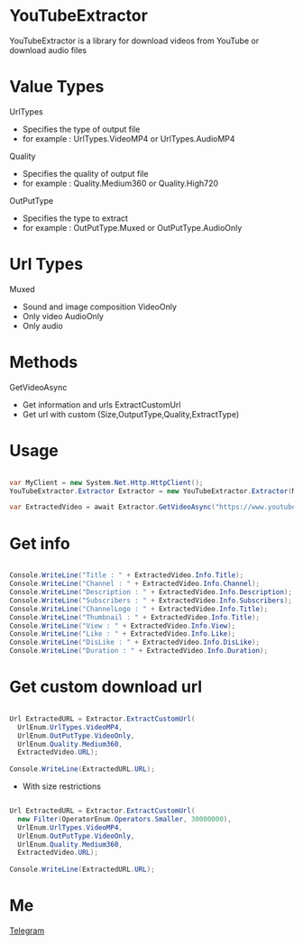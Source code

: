 # YouTubeExtractor
YouTubeExtractor is a library for download videos from YouTube or download audio files

# Value Types
UrlTypes
- Specifies the type of output file
- for example : UrlTypes.VideoMP4 or UrlTypes.AudioMP4

Quality
- Specifies the quality of output file
- for example : Quality.Medium360 or Quality.High720

OutPutType
- Specifies the type to extract
- for example : OutPutType.Muxed or OutPutType.AudioOnly

# Url Types
Muxed
- Sound and image composition
VideoOnly
- Only video
AudioOnly
- Only audio

# Methods
GetVideoAsync
- Get information and urls
ExtractCustomUrl
- Get url with custom (Size,OutputType,Quality,ExtractType)


# Usage 

```c#

var MyClient = new System.Net.Http.HttpClient();
YouTubeExtractor.Extractor Extractor = new YouTubeExtractor.Extractor(MyClient);

var ExtractedVideo = await Extractor.GetVideoAsync("https://www.youtube.com/watch?v=U-tropVp94k");

```
# Get info
```c#

Console.WriteLine("Title : " + ExtractedVideo.Info.Title);
Console.WriteLine("Channel : " + ExtractedVideo.Info.Channel);
Console.WriteLine("Description : " + ExtractedVideo.Info.Description);
Console.WriteLine("Subscribers : " + ExtractedVideo.Info.Subscribers);
Console.WriteLine("ChannelLogo : " + ExtractedVideo.Info.Title);
Console.WriteLine("Thumbnail : " + ExtractedVideo.Info.Title);
Console.WriteLine("View : " + ExtractedVideo.Info.View);
Console.WriteLine("Like : " + ExtractedVideo.Info.Like);
Console.WriteLine("DisLike : " + ExtractedVideo.Info.DisLike);
Console.WriteLine("Duration : " + ExtractedVideo.Info.Duration);

```
# Get custom download url
```c#

Url ExtractedURL = Extractor.ExtractCustomUrl(
  UrlEnum.UrlTypes.VideoMP4,
  UrlEnum.OutPutType.VideoOnly,
  UrlEnum.Quality.Medium360,
  ExtractedVideo.URL);
  
Console.WriteLine(ExtractedURL.URL);
```
- With size restrictions
```c#

Url ExtractedURL = Extractor.ExtractCustomUrl(
  new Filter(OperatorEnum.Operators.Smaller, 30000000),
  UrlEnum.UrlTypes.VideoMP4,
  UrlEnum.OutPutType.VideoOnly,
  UrlEnum.Quality.Medium360,
  ExtractedVideo.URL);
  
Console.WriteLine(ExtractedURL.URL);
```


# Me
[Telegram](https://telegram.me/thevinak)
